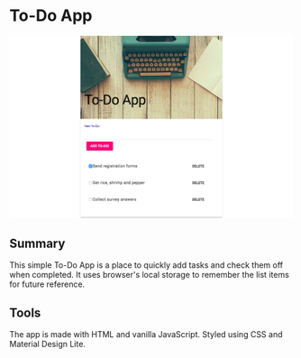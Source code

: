 # To-Do App

![To-Do App Screenshot](/screenshot.png)

## Summary
This simple To-Do App is a place to quickly add tasks and check them off when completed. It uses browser's local storage to remember the list items for future reference.

## Tools
The app is made with HTML and vanilla JavaScript. Styled using CSS and Material Design Lite.

